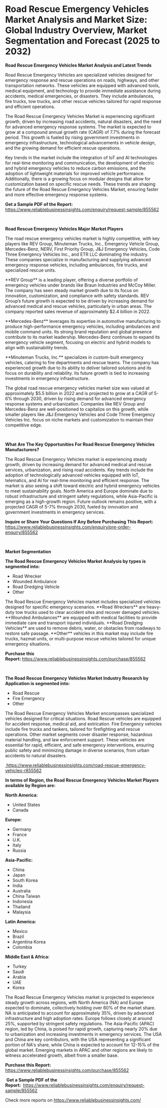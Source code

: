 <p><h1>Road Rescue Emergency Vehicles Market Analysis and Market Size: Global Industry Overview, Market Segmentation and Forecast (2025 to 2032)</h1></p><p><strong>Road Rescue Emergency Vehicles Market Analysis and Latest Trends</strong></p>
<p><p>Road Rescue Emergency Vehicles are specialized vehicles designed for emergency response and rescue operations on roads, highways, and other transportation networks. These vehicles are equipped with advanced tools, medical equipment, and technology to provide immediate assistance during accidents, medical emergencies, or disasters. They include ambulances, fire trucks, tow trucks, and other rescue vehicles tailored for rapid response and efficient operations.</p><p>The Road Rescue Emergency Vehicles Market is experiencing significant growth, driven by increasing road accidents, natural disasters, and the need for advanced emergency response systems. The market is expected to grow at a compound annual growth rate (CAGR) of 7.7% during the forecast period. This growth is fueled by rising government investments in emergency infrastructure, technological advancements in vehicle design, and the growing demand for efficient rescue operations.</p><p>Key trends in the market include the integration of IoT and AI technologies for real-time monitoring and communication, the development of electric and hybrid emergency vehicles to reduce carbon emissions, and the adoption of lightweight materials for improved vehicle performance. Additionally, there is a growing focus on modular designs that allow for customization based on specific rescue needs. These trends are shaping the future of the Road Rescue Emergency Vehicles Market, ensuring faster and more effective emergency response systems.</p></p>
<p><strong>Get a Sample PDF of the Report:&nbsp;</strong> <a href="https://www.reliablebusinessinsights.com/enquiry/request-sample/855562?utm_campaign=96&utm_medium=2&utm_source=Github&utm_content=ia&utm_term=21012025&utm_id=road-rescue-emergency-vehicles">https://www.reliablebusinessinsights.com/enquiry/request-sample/855562</a></p>
<p>&nbsp;</p>
<p><strong>Road Rescue Emergency Vehicles Major Market Players</strong></p>
<p><p>The road rescue emergency vehicles market is highly competitive, with key players like REV Group, Minuteman Trucks, Inc., Emergency Vehicle Group, Mercedes-Benz, NERV, First Priority Group, J&J Emergency Vehicles, Code Three Emergency Vehicles Inc., and ETR LLC dominating the industry. These companies specialize in manufacturing and supplying advanced emergency response vehicles, including ambulances, fire trucks, and specialized rescue units.</p><p>**REV Group** is a leading player, offering a diverse portfolio of emergency vehicles under brands like Braun Industries and McCoy Miller. The company has seen steady market growth due to its focus on innovation, customization, and compliance with safety standards. REV Group’s future growth is expected to be driven by increasing demand for advanced medical and rescue vehicles, particularly in urban areas. The company reported sales revenue of approximately $2.4 billion in 2022.</p><p>**Mercedes-Benz** leverages its expertise in automotive manufacturing to produce high-performance emergency vehicles, including ambulances and mobile command units. Its strong brand reputation and global presence contribute to its market leadership. Mercedes-Benz continues to expand its emergency vehicle segment, focusing on electric and hybrid models to align with sustainability trends.</p><p>**Minuteman Trucks, Inc.** specializes in custom-built emergency vehicles, catering to fire departments and rescue teams. The company has experienced growth due to its ability to deliver tailored solutions and its focus on durability and reliability. Its future growth is tied to increasing investments in emergency infrastructure.</p><p>The global road rescue emergency vehicles market size was valued at approximately $5.5 billion in 2022 and is projected to grow at a CAGR of 5-6% through 2030, driven by rising demand for advanced emergency response systems and urbanization. Companies like REV Group and Mercedes-Benz are well-positioned to capitalize on this growth, while smaller players like J&J Emergency Vehicles and Code Three Emergency Vehicles Inc. focus on niche markets and customization to maintain their competitive edge.</p></p>
<p>&nbsp;</p>
<p><strong>What Are The Key Opportunities For Road Rescue Emergency Vehicles Manufacturers?</strong></p>
<p><p>The Road Rescue Emergency Vehicles market is experiencing steady growth, driven by increasing demand for advanced medical and rescue services, urbanization, and rising road accidents. Key trends include the adoption of technologically advanced vehicles equipped with IoT, telematics, and AI for real-time monitoring and efficient response. The market is also seeing a shift toward electric and hybrid emergency vehicles to meet sustainability goals. North America and Europe dominate due to robust infrastructure and stringent safety regulations, while Asia-Pacific is emerging as a high-growth region. Future outlook remains positive, with a projected CAGR of 5-7% through 2030, fueled by innovation and government investments in emergency services.</p></p>
<p><strong>Inquire or Share Your Questions If Any Before Purchasing This Report:</strong> <a href="https://www.reliablebusinessinsights.com/enquiry/pre-order-enquiry/855562?utm_campaign=96&utm_medium=2&utm_source=Github&utm_content=ia&utm_term=21012025&utm_id=road-rescue-emergency-vehicles">https://www.reliablebusinessinsights.com/enquiry/pre-order-enquiry/855562</a></p>
<p>&nbsp;</p>
<p><strong>Market Segmentation</strong></p>
<p><strong>The Road Rescue Emergency Vehicles Market Analysis by types is segmented into:</strong></p>
<p><ul><li>Road Wrecker</li><li>Wounded Ambulance</li><li>Road Dredging Vehicle</li><li>Other</li></ul></p>
<p><p>The Road Rescue Emergency Vehicles market includes specialized vehicles designed for specific emergency scenarios. **Road Wreckers** are heavy-duty tow trucks used to clear accident sites and recover damaged vehicles. **Wounded Ambulances** are equipped with medical facilities to provide immediate care and transport injured individuals. **Road Dredging Vehicles** are used to remove debris, water, or obstacles from roadways to restore safe passage. **Other** vehicles in this market may include fire trucks, hazmat units, or multi-purpose rescue vehicles tailored for unique emergency situations.</p></p>
<p><strong>Purchase this Report:&nbsp;</strong><a href="https://www.reliablebusinessinsights.com/purchase/855562?utm_campaign=96&utm_medium=2&utm_source=Github&utm_content=ia&utm_term=21012025&utm_id=road-rescue-emergency-vehicles">https://www.reliablebusinessinsights.com/purchase/855562</a></p>
<p>&nbsp;</p>
<p><strong>The Road Rescue Emergency Vehicles Market Industry Research by Application is segmented into:</strong></p>
<p><ul><li>Road Rescue</li><li>Fire Emergency</li><li>Other</li></ul></p>
<p><p>The Road Rescue Emergency Vehicles Market encompasses specialized vehicles designed for critical situations. Road Rescue vehicles are equipped for accident response, medical aid, and extrication. Fire Emergency vehicles include fire trucks and tankers, tailored for firefighting and rescue operations. Other market segments cover disaster response, hazardous material handling, and law enforcement support. These vehicles are essential for rapid, efficient, and safe emergency interventions, ensuring public safety and minimizing damage in diverse scenarios, from urban accidents to natural disasters.</p></p>
<p><a href="https://www.reliablebusinessinsights.com/road-rescue-emergency-vehicles-r855562?utm_campaign=96&utm_medium=2&utm_source=Github&utm_content=ia&utm_term=21012025&utm_id=road-rescue-emergency-vehicles">&nbsp;https://www.reliablebusinessinsights.com/road-rescue-emergency-vehicles-r855562</a></p>
<p><strong>In terms of Region, the Road Rescue Emergency Vehicles Market Players available by Region are:</strong></p>
<p>
    <p> <strong> North America: </strong>
        <ul>
            <li>United States</li>
            <li>Canada</li>
        </ul>
        </p> 
    <p> <strong> Europe: </strong>
        <ul>
            <li>Germany</li>
            <li>France</li>
            <li>U.K.</li>
            <li>Italy</li>
            <li>Russia</li>
        </ul>
        </p> 
    <p> <strong> Asia-Pacific: </strong>
        <ul>
            <li>China</li>
            <li>Japan</li>
            <li>South Korea</li>
            <li>India</li>
            <li>Australia</li>
            <li>China Taiwan</li>
            <li>Indonesia</li>
            <li>Thailand</li>
            <li>Malaysia</li>
        </ul>
        </p> 
    <p> <strong> Latin America: </strong>
        <ul>
            <li>Mexico</li>
            <li>Brazil</li>
            <li>Argentina Korea</li>
            <li>Colombia</li>
        </ul>
        </p> 
    <p> <strong> Middle East & Africa: </strong>
        <ul>
            <li>Turkey</li>
            <li>Saudi</li>
            <li>Arabia</li>
            <li>UAE</li>
            <li>Korea</li>
        </ul>
    </p>
    </p>
<p><p>The Road Rescue Emergency Vehicles market is projected to experience steady growth across regions, with North America (NA) and Europe expected to dominate, collectively holding over 60% of the market share. NA is anticipated to account for approximately 35%, driven by advanced infrastructure and high adoption rates. Europe follows closely at around 25%, supported by stringent safety regulations. The Asia-Pacific (APAC) region, led by China, is poised for rapid growth, capturing nearly 20% due to urbanization and increasing investments in emergency services. The USA and China are key contributors, with the USA representing a significant portion of NA's share, while China is expected to account for 12-15% of the global market. Emerging markets in APAC and other regions are likely to witness accelerated growth, albeit from a smaller base.</p></p>
<p><strong>Purchase this Report: </strong><a href="https://www.reliablebusinessinsights.com/purchase/855562?utm_campaign=96&utm_medium=2&utm_source=Github&utm_content=ia&utm_term=21012025&utm_id=road-rescue-emergency-vehicles">https://www.reliablebusinessinsights.com/purchase/855562</a></p>
<p>&nbsp;<strong>Get a Sample PDF of the Report:&nbsp;&nbsp;</strong><a href="https://www.reliablebusinessinsights.com/enquiry/request-sample/855562?utm_campaign=96&utm_medium=2&utm_source=Github&utm_content=ia&utm_term=21012025&utm_id=road-rescue-emergency-vehicles">https://www.reliablebusinessinsights.com/enquiry/request-sample/855562</a></p>
<p><strong></strong></p>
<p>Check more reports on <a href="https://www.reliablebusinessinsights.com/?utm_campaign=96&utm_medium=2&utm_source=Github&utm_content=ia&utm_term=21012025&utm_id=road-rescue-emergency-vehicles">https://www.reliablebusinessinsights.com/</a></p>